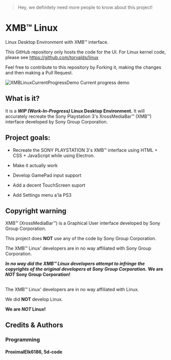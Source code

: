 > Hey, we definitely need more people to know about this project!
# XMB™ Linux
Linux Desktop Environment with XMB™ interface.

This GitHub repository only hosts the code for the UI.
For Linux kernel code, please see https://github.com/torvalds/linux


Feel free to contribute to this repository by Forking it, making the changes and then making a Pull Request.

![XMBLinuxCurrentProgressDemo](https://github.com/user-attachments/assets/2876c867-cfa6-432d-ac44-7be78eb01820)
Current progress demo



## What is it?

It is a **_WIP (Work-In-Progress)_ Linux Desktop Environment.** It will accurately recreate the Sony Playstation 3's XrossMediaBar™ (XMB™) interface developed by Sony Group Corporation.

## Project goals:
- Recreate the SONY PLAYSTATION 3's XMB™ interface using HTML + CSS + JavaScript while using Electron. 

- Make it actually work

- Develop GamePad input support

- Add a decent TouchScreen suport

- Add Settings menu a'la PS3
## Copyright warning

XMB™ (XrossMediaBar™) is a Graphical User interface developed by Sony Group Corporation.

This project does **NOT** use any of the code by Sony Group Corporation.

The XMB™ Linux' developers are in no way affiliated with Sony Group Corporation.

***In no way did the XMB™ Linux developers attempt to infringe the copyrights of the original developers at Sony Group Corporation.***
**We are _NOT_ Sony Group Corporation!**



##

The XMB™ Linux' developers are in no way affiliated with Linux.

We did **NOT** develop Linux.

**We are _NOT_ Linux!**


## Credits & Authors


### Programming
#### ProximalElk6186, 5d-code

